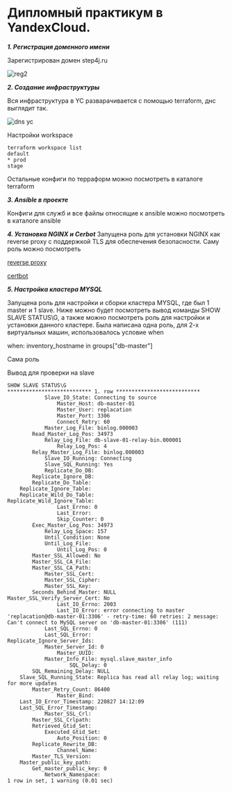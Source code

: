 # Дипломный практикум в YandexCloud. 

***1. Регистрация доменного имени***

Зарегистрирован домен step4j.ru


![reg2](https://user-images.githubusercontent.com/95530808/197489868-4a9804d3-3735-4853-85d5-020c901329ea.PNG)

***2. Создание инфраструктуры***

Вся инфраструктура в YC разварачивается с помощью terraform, днс выглядит так.

![dns yc](https://user-images.githubusercontent.com/95530808/197498541-e0205c09-56b1-44b5-b0cf-73b94f9ef936.PNG)

Настройки workspace

```
terraform workspace list                
default
* prod
stage

```
Остальные конфиги по терраформ можно посмотреть в каталоге terraform

***3. Ansible в проекте***

Конфиги для служб и все файлы относящие к ansible можно посмотреть в каталоге ansible

***4. Установка NGINX и Cerbot***
Запущена роль для установки NGINX как reverse proxy с поддержкой TLS для обеспечения безопасности. Саму роль можно посмотреть

[reverse proxy](/ansible/roles/reverse_proxy/tasks/main.yml)

[certbot](/ansible/roles/reverse_proxy/tasks/certbot.yml)

***5. Настройка кластера MYSQL***

Запущена роль для настройки и сборки кластера MYSQL, где был 1 master и 1 slave. Ниже можно будет посмотреть вывод команды SHOW SLAVE STATUS\G, а также можно посмотреть роль для настройки и установки данного кластере. Была написана одна роль, для 2-х виртуальных машин, использовалось условие when

when: inventory_hostname in groups["db-master"]

Сама роль

Вывод для проверки на slave

```
SHOW SLAVE STATUS\G
*************************** 1. row ***************************
            Slave_IO_State: Connecting to source
                Master_Host: db-master-01
                Master_User: replacation
                Master_Port: 3306
                Connect_Retry: 60
            Master_Log_File: binlog.000003
        Read_Master_Log_Pos: 34973
            Relay_Log_File: db-slave-01-relay-bin.000001
                Relay_Log_Pos: 4
        Relay_Master_Log_File: binlog.000003
            Slave_IO_Running: Connecting
            Slave_SQL_Running: Yes
            Replicate_Do_DB: 
        Replicate_Ignore_DB: 
        Replicate_Do_Table: 
    Replicate_Ignore_Table: 
    Replicate_Wild_Do_Table: 
Replicate_Wild_Ignore_Table: 
                Last_Errno: 0
                Last_Error: 
                Skip_Counter: 0
        Exec_Master_Log_Pos: 34973
            Relay_Log_Space: 157
            Until_Condition: None
            Until_Log_File: 
                Until_Log_Pos: 0
        Master_SSL_Allowed: No
        Master_SSL_CA_File: 
        Master_SSL_CA_Path: 
            Master_SSL_Cert: 
            Master_SSL_Cipher: 
            Master_SSL_Key: 
        Seconds_Behind_Master: NULL
Master_SSL_Verify_Server_Cert: No
                Last_IO_Errno: 2003
                Last_IO_Error: error connecting to master 'replacation@db-master-01:3306' - retry-time: 60 retries: 2 message: Can't connect to MySQL server on 'db-master-01:3306' (111)
            Last_SQL_Errno: 0
            Last_SQL_Error: 
Replicate_Ignore_Server_Ids: 
            Master_Server_Id: 0
                Master_UUID: 
            Master_Info_File: mysql.slave_master_info
                    SQL_Delay: 0
        SQL_Remaining_Delay: NULL
    Slave_SQL_Running_State: Replica has read all relay log; waiting for more updates
        Master_Retry_Count: 86400
                Master_Bind: 
    Last_IO_Error_Timestamp: 220827 14:12:09
    Last_SQL_Error_Timestamp: 
            Master_SSL_Crl: 
        Master_SSL_Crlpath: 
        Retrieved_Gtid_Set: 
            Executed_Gtid_Set: 
                Auto_Position: 0
        Replicate_Rewrite_DB: 
                Channel_Name: 
        Master_TLS_Version: 
    Master_public_key_path: 
        Get_master_public_key: 0
            Network_Namespace: 
1 row in set, 1 warning (0.01 sec)

```
